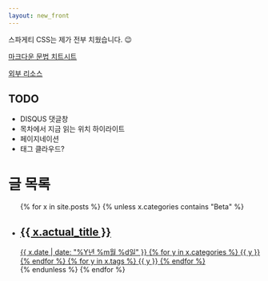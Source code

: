```yaml
---
layout: new_front
---
```


스파게티 CSS는 제가 전부 치웠습니다. 😉

[마크다운 문법 치트시트](/syntax)

[외부 리소스](/thirdparty)

## TODO

* DISQUS 댓글창
* 목차에서 지금 읽는 위치 하이라이트
* 페이지네이션
* 태그 클라우드?

# 글 목록

<ul id="post-list">
	{% for x in site.posts %}
		{% unless x.categories contains "Beta" %}
		<a href="{{ x.url }}">
			<li
				{% if x.cover_image %}
					style="background-image: url({{ x.cover_image }});"
				{% endif %}
			>
				<span class="metadata">
					<h2>{{ x.actual_title }}</h2>
					<time class="date" datetime="{{ x.date | date: '%F' }}">
						{{ x.date | date: "%Y년 %m월 %d일" }}
					</time>
					{% for y in x.categories %}
						<span class="category">{{ y }}</span>
					{% endfor %}
					{% for y in x.tags %}
						<span class="tag">{{ y }}</span>
					{% endfor %}
				</span>
			</li>
		</a>
		{% endunless %}
	{% endfor %}
</ul>